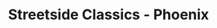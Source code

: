 ---
title: "Streetside Classics - Phoenix"
url: /mesa/streetside-classics-phoenix/
shop: Autohaus
---